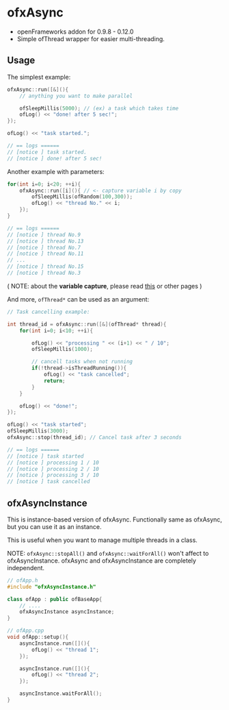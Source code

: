 # ofxAsync

- openFrameworks addon for 0.9.8 - 0.12.0
- Simple ofThread wrapper for easier multi-threading.


## Usage

The simplest example:

```cpp
ofxAsync::run([&](){
    // anything you want to make parallel

    ofSleepMillis(5000); // (ex) a task which takes time 
    ofLog() << "done! after 5 sec!";
});

ofLog() << "task started.";

// == logs ======
// [notice ] task started.
// [notice ] done! after 5 sec!
```

Another example with parameters:

```cpp
for(int i=0; i<20; ++i){
    ofxAsync::run([i](){ // <- capture variable i by copy
        ofSleepMillis(ofRandom(100,300));
        ofLog() << "thread No." << i;
    });
}

// == logs ======
// [notice ] thread No.9
// [notice ] thread No.13
// [notice ] thread No.7
// [notice ] thread No.11
// ...
// [notice ] thread No.15
// [notice ] thread No.3
```

( NOTE: about the **variable capture**, please read [this](https://en.cppreference.com/w/cpp/language/lambda) or other pages )


And more, `ofThread*` can be used as an argument:

```cpp
// Task cancelling example:

int thread_id = ofxAsync::run([&](ofThread* thread){
    for(int i=0; i<10; ++i){

        ofLog() << "processing " << (i+1) << " / 10";
        ofSleepMillis(1000);

        // cancell tasks when not running
        if(!thread->isThreadRunning()){
            ofLog() << "task cancelled";
            return;
        }
    }

    ofLog() << "done!";
});

ofLog() << "task started";
ofSleepMillis(3000);
ofxAsync::stop(thread_id); // Cancel task after 3 seconds

// == logs ======
// [notice ] task started
// [notice ] processing 1 / 10
// [notice ] processing 2 / 10
// [notice ] processing 3 / 10
// [notice ] task cancelled
```

## ofxAsyncInstance

This is instance-based version of ofxAsync.
Functionally same as ofxAsync, but you can use it as an instance.

This is useful when you want to manage multiple threads in a class.

NOTE: `ofxAsync::stopAll()` and `ofxAsync::waitForAll()` won't affect to ofxAsyncInstance. ofxAsync and ofxAsyncInstance are completely independent.

```cpp
// ofApp.h
#include "ofxAsyncInstance.h"

class ofApp : public ofBaseApp{
    // ....
    ofxAsyncInstance asyncInstance;
}

// ofApp.cpp
void ofApp::setup(){
    asyncInstance.run([](){
        ofLog() << "thread 1";
    });

    asyncInstance.run([](){
        ofLog() << "thread 2";
    });

    asyncInstance.waitForAll();
}
```